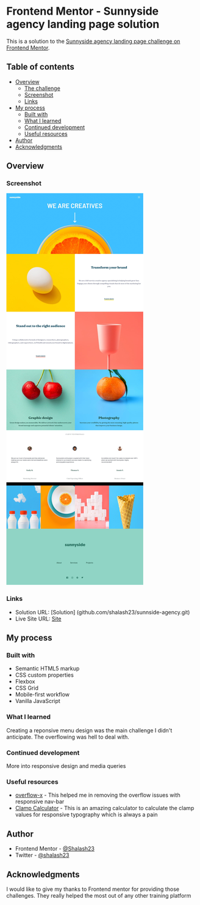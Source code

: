 # Frontend Mentor - Sunnyside agency landing page solution

This is a solution to the [Sunnyside agency landing page challenge on Frontend Mentor](https://www.frontendmentor.io/challenges/sunnyside-agency-landing-page-7yVs3B6ef).

## Table of contents

- [Overview](#overview)
  - [The challenge](#the-challenge)
  - [Screenshot](#screenshot)
  - [Links](#links)
- [My process](#my-process)
  - [Built with](#built-with)
  - [What I learned](#what-i-learned)
  - [Continued development](#continued-development)
  - [Useful resources](#useful-resources)
- [Author](#author)
- [Acknowledgments](#acknowledgments)

## Overview

### Screenshot

![](./screenshot.jpeg)

### Links

- Solution URL: [Solution] (github.com/shalash23/sunnside-agency.git)
- Live Site URL: [Site](https://cerulean-kitten-2eaed9.netlify.app/)

## My process

### Built with

- Semantic HTML5 markup
- CSS custom properties
- Flexbox
- CSS Grid
- Mobile-first workflow
- Vanilla JavaScript

### What I learned

Creating a reponsive menu design was the main challenge I didn't anticipate. The overflowing was hell to deal with.

### Continued development

More into responsive design and media queries

### Useful resources

- [overflow-x](https://stackoverflow.com/questions/14270084/overflow-xhidden-doesnt-prevent-content-from-overflowing-in-mobile-browsers) - This helped me in removing the overflow issues with responsive nav-bar
- [Clamp Calculator](https://royalfig.github.io/fluid-typography-calculator/) - This is an amazing calculator to calculate the clamp values for responsive typography which is always a pain

## Author

- Frontend Mentor - [@Shalash23](https://www.frontendmentor.io/profile/shalash23)
- Twitter - [@shalash23](https://www.twitter.com/yourusername)

## Acknowledgments

I would like to give my thanks to Frontend mentor for providing those challenges. They really helped the most out of any other training platform
